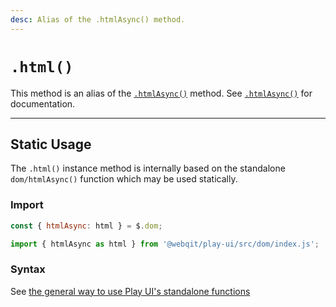 ```yaml
---
desc: Alias of the .htmlAsync() method.
---
```

# `.html()`

This method is an alias of the [`.htmlAsync()`](../htmlasync) method. See [`.htmlAsync()`](../htmlasync) for documentation.

------

## Static Usage

The `.html()` instance method is internally based on the standalone `dom/htmlAsync()` function which may be used statically.

### Import

```js
const { htmlAsync: html } = $.dom;
```
```js
import { htmlAsync as html } from '@webqit/play-ui/src/dom/index.js';
```

### Syntax

See [the general way to use Play UI's standalone functions](../../../quickstart#use-as-descrete-utilities)